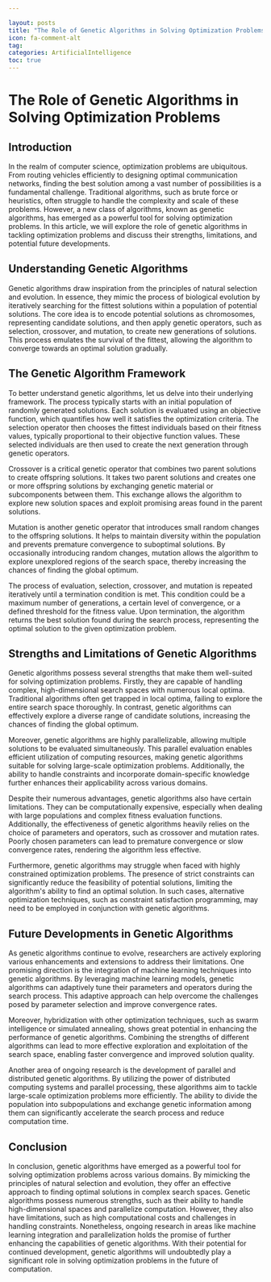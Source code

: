 ```yaml
---

layout: posts
title: "The Role of Genetic Algorithms in Solving Optimization Problems"
icon: fa-comment-alt
tag:      
categories: ArtificialIntelligence
toc: true
---
```




# The Role of Genetic Algorithms in Solving Optimization Problems

## Introduction

In the realm of computer science, optimization problems are ubiquitous. From routing vehicles efficiently to designing optimal communication networks, finding the best solution among a vast number of possibilities is a fundamental challenge. Traditional algorithms, such as brute force or heuristics, often struggle to handle the complexity and scale of these problems. However, a new class of algorithms, known as genetic algorithms, has emerged as a powerful tool for solving optimization problems. In this article, we will explore the role of genetic algorithms in tackling optimization problems and discuss their strengths, limitations, and potential future developments.

## Understanding Genetic Algorithms

Genetic algorithms draw inspiration from the principles of natural selection and evolution. In essence, they mimic the process of biological evolution by iteratively searching for the fittest solutions within a population of potential solutions. The core idea is to encode potential solutions as chromosomes, representing candidate solutions, and then apply genetic operators, such as selection, crossover, and mutation, to create new generations of solutions. This process emulates the survival of the fittest, allowing the algorithm to converge towards an optimal solution gradually.

## The Genetic Algorithm Framework

To better understand genetic algorithms, let us delve into their underlying framework. The process typically starts with an initial population of randomly generated solutions. Each solution is evaluated using an objective function, which quantifies how well it satisfies the optimization criteria. The selection operator then chooses the fittest individuals based on their fitness values, typically proportional to their objective function values. These selected individuals are then used to create the next generation through genetic operators.

Crossover is a critical genetic operator that combines two parent solutions to create offspring solutions. It takes two parent solutions and creates one or more offspring solutions by exchanging genetic material or subcomponents between them. This exchange allows the algorithm to explore new solution spaces and exploit promising areas found in the parent solutions.

Mutation is another genetic operator that introduces small random changes to the offspring solutions. It helps to maintain diversity within the population and prevents premature convergence to suboptimal solutions. By occasionally introducing random changes, mutation allows the algorithm to explore unexplored regions of the search space, thereby increasing the chances of finding the global optimum.

The process of evaluation, selection, crossover, and mutation is repeated iteratively until a termination condition is met. This condition could be a maximum number of generations, a certain level of convergence, or a defined threshold for the fitness value. Upon termination, the algorithm returns the best solution found during the search process, representing the optimal solution to the given optimization problem.

## Strengths and Limitations of Genetic Algorithms

Genetic algorithms possess several strengths that make them well-suited for solving optimization problems. Firstly, they are capable of handling complex, high-dimensional search spaces with numerous local optima. Traditional algorithms often get trapped in local optima, failing to explore the entire search space thoroughly. In contrast, genetic algorithms can effectively explore a diverse range of candidate solutions, increasing the chances of finding the global optimum.

Moreover, genetic algorithms are highly parallelizable, allowing multiple solutions to be evaluated simultaneously. This parallel evaluation enables efficient utilization of computing resources, making genetic algorithms suitable for solving large-scale optimization problems. Additionally, the ability to handle constraints and incorporate domain-specific knowledge further enhances their applicability across various domains.

Despite their numerous advantages, genetic algorithms also have certain limitations. They can be computationally expensive, especially when dealing with large populations and complex fitness evaluation functions. Additionally, the effectiveness of genetic algorithms heavily relies on the choice of parameters and operators, such as crossover and mutation rates. Poorly chosen parameters can lead to premature convergence or slow convergence rates, rendering the algorithm less effective.

Furthermore, genetic algorithms may struggle when faced with highly constrained optimization problems. The presence of strict constraints can significantly reduce the feasibility of potential solutions, limiting the algorithm's ability to find an optimal solution. In such cases, alternative optimization techniques, such as constraint satisfaction programming, may need to be employed in conjunction with genetic algorithms.

## Future Developments in Genetic Algorithms

As genetic algorithms continue to evolve, researchers are actively exploring various enhancements and extensions to address their limitations. One promising direction is the integration of machine learning techniques into genetic algorithms. By leveraging machine learning models, genetic algorithms can adaptively tune their parameters and operators during the search process. This adaptive approach can help overcome the challenges posed by parameter selection and improve convergence rates.

Moreover, hybridization with other optimization techniques, such as swarm intelligence or simulated annealing, shows great potential in enhancing the performance of genetic algorithms. Combining the strengths of different algorithms can lead to more effective exploration and exploitation of the search space, enabling faster convergence and improved solution quality.

Another area of ongoing research is the development of parallel and distributed genetic algorithms. By utilizing the power of distributed computing systems and parallel processing, these algorithms aim to tackle large-scale optimization problems more efficiently. The ability to divide the population into subpopulations and exchange genetic information among them can significantly accelerate the search process and reduce computation time.

## Conclusion

In conclusion, genetic algorithms have emerged as a powerful tool for solving optimization problems across various domains. By mimicking the principles of natural selection and evolution, they offer an effective approach to finding optimal solutions in complex search spaces. Genetic algorithms possess numerous strengths, such as their ability to handle high-dimensional spaces and parallelize computation. However, they also have limitations, such as high computational costs and challenges in handling constraints. Nonetheless, ongoing research in areas like machine learning integration and parallelization holds the promise of further enhancing the capabilities of genetic algorithms. With their potential for continued development, genetic algorithms will undoubtedly play a significant role in solving optimization problems in the future of computation.
